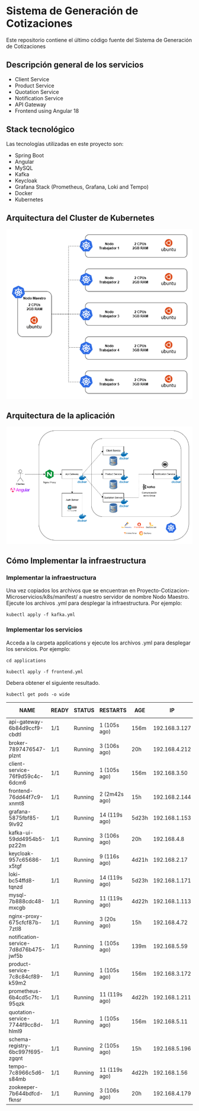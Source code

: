 # Sistema de Generación de Cotizaciones
Este repositorio contiene el último código fuente del Sistema de Generación de Cotizaciones

## Descripción general de los servicios

- Client Service
- Product Service
- Quotation Service
- Notification Service
- API Gateway 
- Frontend using Angular 18

## Stack tecnológico

Las tecnologías utilizadas en este proyecto son:

- Spring Boot
- Angular
- MySQL
- Kafka
- Keycloak
- Grafana Stack (Prometheus, Grafana, Loki and Tempo)
- Docker
- Kubernetes

##  Arquitectura del Cluster de Kubernetes
![image](https://github.com/FrankElias27/Proyecto-Cotizacion-Microservicios/blob/main/ClusterKubernetes.png)

##  Arquitectura de la aplicación
![image](https://github.com/FrankElias27/Proyecto-Cotizacion-Microservicios/blob/main/SistemaCotizacion.png)

## Cómo Implementar la infraestructura

### Implementar la infraestructura

Una vez copiados los archivos que se encuentran en Proyecto-Cotizacion-Microservicios/k8s/manifest/ a nuestro servidor de nombre Nodo Maestro.
Ejecute los archivos .yml para desplegar la infraestructura. Por ejemplo:

```shell
kubectl apply -f kafka.yml
```
### Implementar los servicios

Acceda a la carpeta applications y ejecute los archivos .yml para desplegar los servicios. Por ejemplo:

```shell
cd applications
```

```shell
kubectl apply -f frontend.yml
```
Debera obtener el siguiente resultado.

```shell
kubectl get pods -o wide
```

| NAME                                  | READY | STATUS  | RESTARTS      | AGE   | IP            | NODE           | NOMINATED NODE | READINESS GATES |
| ------------------------------------- | ----- | ------- | ------------- | ----- | ------------- | -------------- | -------------- | --------------- |
| api-gateway-6b84d9ccf9-cbdtl          | 1/1   | Running | 1 (105s ago)  | 156m  | 192.168.3.127 | worker3-server | <none>         | <none>          |
| broker-7897476547-plznt               | 1/1   | Running | 3 (106s ago)  | 20h   | 192.168.4.212 | worker4-server | <none>         | <none>          |
| client-service-76f9d59c4c-6dcm6       | 1/1   | Running | 1 (105s ago)  | 156m  | 192.168.3.50  | worker3-server | <none>         | <none>          |
| frontend-76dd44f7c9-xnmt8             | 1/1   | Running |  2 (2m42s ago)| 15h   | 192.168.2.144 | worker2-server | <none>         | <none>          |
| grafana-5875fbf85-9lv92               | 1/1   | Running | 14 (119s ago) | 5d23h | 192.168.1.153 | worker1-server | <none>         | <none>          |
| kafka-ui-59dd4954b5-pz22m             | 1/1   | Running | 3 (106s ago)  | 20h   | 192.168.4.8   | worker4-server | <none>         | <none>          |
| keycloak-957c65686-x5tgf              | 1/1   | Running | 9 (116s ago)  | 4d21h | 192.168.2.17  | worker2-server | <none>         | <none>          |
| loki-bc54ffd8-tqnzd                   | 1/1   | Running | 14 (119s ago) | 5d23h | 192.168.1.171 | worker1-server | <none>         | <none>          |
| mysql-7b888cdc48-mxcgb                | 1/1   | Running | 11 (119s ago) | 4d22h | 192.168.1.113 | worker1-server | <none>         | <none>          |
| nginx-proxy-675cfcf87b-7ztl8          | 1/1   | Running | 3 (20s ago)   | 15h   | 192.168.4.72  | worker4-server | <none>         | <none>          |
| notification-service-7d8d76b475-jwf5b | 1/1   | Running | 1 (105s ago)  | 139m  | 192.168.5.59  | worker5-server | <none>         | <none>          |
| product-service-7c8c84cf89-k59m2      | 1/1   | Running | 1 (105s ago)  | 156m  | 192.168.3.172 | worker3-server | <none>         | <none>          |
| prometheus-6b4cd5c7fc-95qzk           | 1/1   | Running | 11 (119s ago) | 4d22h | 192.168.1.211 | worker1-server | <none>         | <none>          |
| quotation-service-7744f9cc8d-hlml9    | 1/1   | Running | 1 (105s ago)  | 156m  | 192.168.5.11  | worker5-server | <none>         | <none>          |
| schema-registry-6bc997f695-zgqnt      | 1/1   | Running | 2 (105s ago)  | 15h   | 192.168.5.196 | worker5-server | <none>         | <none>          |
| tempo-7c8966c5d6-s84mb                | 1/1   | Running | 11 (119s ago) | 4d22h | 192.168.1.56  | worker1-server | <none>         | <none>          |
| zookeeper-7b644bdfcd-fknsr            | 1/1   | Running | 3 (106s ago)  | 20h   | 192.168.4.179 | worker4-server | <none>         | <none>          |


